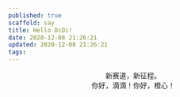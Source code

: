 ```yaml
---
published: true
scaffold: say
title: Hello DiDi!
date: 2020-12-08 21:26:21
updated: 2020-12-08 21:26:21
tags:
---
```

<div style="text-align: center;">新赛道，新征程。<br/>你好，滴滴！你好，橙心！</div>
<!--more-->

